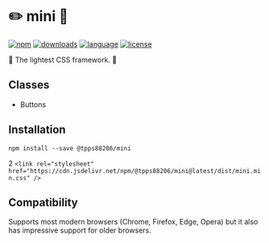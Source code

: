 # :pencil2: mini :pushpin:

[![npm](https://img.shields.io/npm/v/@tpps88206/mini.svg)](https://www.npmjs.com/package/@tpps88206/mini)
[![downloads](https://img.shields.io/npm/dt/@tpps88206/mini.svg)](https://www.npmjs.com/package/@tpps88206/mini)
[![language](https://img.shields.io/badge/language-css-orange.svg)]()
[![license](https://img.shields.io/badge/license-MIT-000000.svg)](https://github.com/tpps88206/mini/blob/master/LICENSE)

:bell: The lightest CSS framework. :tada:

## Classes

* Buttons

## Installation

 `npm install --save @tpps88206/mini`

2 `<link rel="stylesheet" href="https://cdn.jsdelivr.net/npm/@tpps88206/mini@latest/dist/mini.min.css" />`

## Compatibility

Supports most modern browsers (Chrome, Firefox, Edge, Opera) but it also has impressive support for older browsers.
